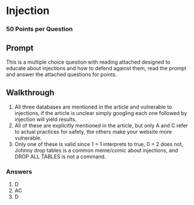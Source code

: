 # Injection
### 50 Points per Question
## Prompt
This is a multiple choice question with reading attached designed to educate about injections and how to defend against them, read the prompt and answer the attached questions for points.
## Walkthrough
1. All three databases are mentioned in the article and vulnerable to injections, if the article is unclear simply googling each one followed by injection will yield results.
2. All of these are explicitly mentioned in the article, but only A and C refer to actual practices for safety, the others make your website more vulnerable.
3. Only one of these is valid since 1 = 1 interprets to true, 0 = 2 does not, Johnny drop tables is a common meme/comic about injections, and DROP ALL TABLES is not a command.
### Answers
1. D
2. AC
3. D
